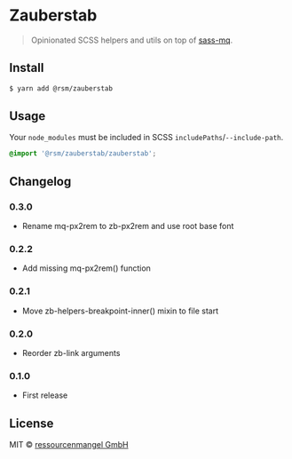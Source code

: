 # Zauberstab

> Opinionated SCSS helpers and utils on top of [sass-mq](https://sass-mq.github.io/sass-mq/).

## Install

```bash
$ yarn add @rsm/zauberstab
```

## Usage

Your `node_modules` must be included in SCSS `includePaths`/`--include-path`.

```scss
@import '@rsm/zauberstab/zauberstab';
```

## Changelog

### 0.3.0

* Rename mq-px2rem to zb-px2rem and use root base font

### 0.2.2

* Add missing mq-px2rem() function

### 0.2.1

* Move zb-helpers-breakpoint-inner() mixin to file start

### 0.2.0

* Reorder zb-link arguments

### 0.1.0

* First release

## License

MIT © [ressourcenmangel GmbH](https://ressourcenmangel.de)
